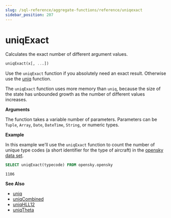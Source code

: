```yaml
---
slug: /sql-reference/aggregate-functions/reference/uniqexact
sidebar_position: 207
---
```


# uniqExact

Calculates the exact number of different argument values.

``` sql
uniqExact(x[, ...])
```

Use the `uniqExact` function if you absolutely need an exact result. Otherwise use the [uniq](../../../sql-reference/aggregate-functions/reference/uniq.md#agg_function-uniq) function.

The `uniqExact` function uses more memory than `uniq`, because the size of the state has unbounded growth as the number of different values increases.

**Arguments**

The function takes a variable number of parameters. Parameters can be `Tuple`, `Array`, `Date`, `DateTime`, `String`, or numeric types.

**Example**

In this example we'll use the `uniqExact` function to count the number of unique type codes (a short identifier for the type of aircraft) in the [opensky data set](https://sql.clickhouse.com?query=U0VMRUNUIHVuaXFFeGFjdCh0eXBlY29kZSkgRlJPTSBvcGVuc2t5Lm9wZW5za3k&).

```sql title="Query"
SELECT uniqExact(typecode) FROM opensky.opensky
```

```response title="Response"
1106
```

**See Also**

- [uniq](../../../sql-reference/aggregate-functions/reference/uniq.md#agg_function-uniq)
- [uniqCombined](../../../sql-reference/aggregate-functions/reference/uniq.md#agg_function-uniqcombined)
- [uniqHLL12](../../../sql-reference/aggregate-functions/reference/uniq.md#agg_function-uniqhll12)
- [uniqTheta](../../../sql-reference/aggregate-functions/reference/uniqthetasketch.md#agg_function-uniqthetasketch)
